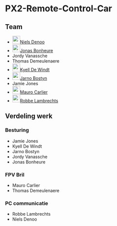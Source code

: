# PX2-Remote-Control-Car

## Team

- [<img src="https://github.com/NielsDenoo.png" alt="" width="25" style="margin-bottom:-6px;">Niels Denoo](https://github.com/NielsDenoo)
- [<img src="https://github.com/JonasBonheure.png" alt="" width="25" style="margin-bottom:-6px;">Jonas Bonheure](https://github.com/jonasbonheure)
- Jordy Vanassche
- Thomas Demeulenaere
- [<img src="https://github.com/kyell182.png" alt="" width="25" style="margin-bottom:-6px;">Kyell De Windt](https://github.com/kyell182)
- [<img src="https://github.com/Jarno-max.png" alt="" width="25" style="margin-bottom:-6px;">Jarno Bostyn](https://github.com/Jarno-max)
- Jamie Jones
- [<img src="https://github.com/MauroCarlier.png" alt="" width="25" style="margin-bottom:-6px;">Mauro Carlier](https://github.com/maurocarlier)
- [<img src="https://github.com/lomopoio.png" alt="" width="25" style="margin-bottom:-6px;">Robbe Lambrechts](https://github.com/lomopoio)

## Verdeling werk

### Besturing

- Jamie Jones
- Kyell De Windt
- Jarno Bostyn
- Jordy Vanassche
- Jonas Bonheure

### FPV Bril

- Mauro Carlier
- Thomas Demeulenaere

### PC communicatie

- Robbe Lambrechts
- Niels Denoo